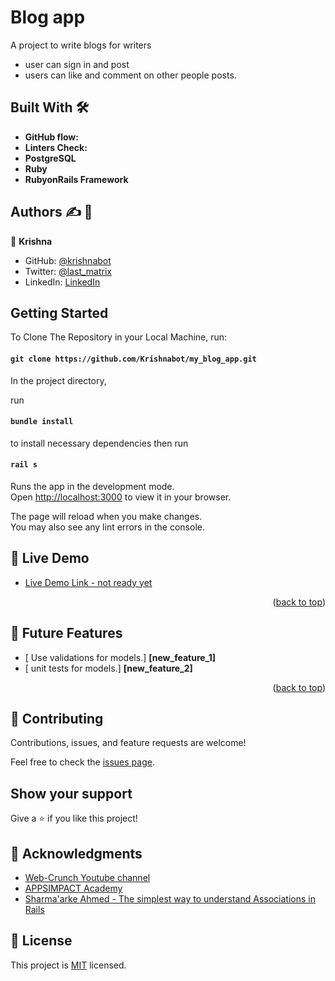 # Blog app

A project to write blogs for writers
- user can sign in and post 
- users can like and comment on other people posts.

## Built With :hammer_and_wrench:

- **GitHub flow:** 
- **Linters Check:** 
- **PostgreSQL** 
- **Ruby**
- **RubyonRails Framework**

## Authors :writing_hand: :busts_in_silhouette:


👤 **Krishna**

- GitHub: [@krishnabot](https://github.com/Krishnabot)
- Twitter: [@last_matrix](https://twitter.com/last_matrix)
- LinkedIn: [LinkedIn](https://www.linkedin.com/in/krishna-prasad-acharya-3596bb130/)

## Getting Started

To Clone The Repository in your Local Machine, run:

#### `git clone https://github.com/Krishnabot/my_blog_app.git`

In the project directory,

run 
#### `bundle install` 
to install necessary dependencies
then  run
#### `rail s`

Runs the app in the development mode.\
Open [http://localhost:3000](http://localhost:3000) to view it in your browser.

The page will reload when you make changes.\
You may also see any lint errors in the console.

## 🚀 Live Demo <a name="live-demo"></a>


- [Live Demo Link - not ready yet](#)

<p align="right">(<a href="#readme-top">back to top</a>)</p>

<!-- FUTURE FEATURES -->

## 🔭 Future Features <a name="future-features"></a>


- [ Use validations for models.] **[new_feature_1]**
- [  unit tests for models.] **[new_feature_2]**

<p align="right">(<a href="#readme-top">back to top</a>)</p>

## 🤝 Contributing

Contributions, issues, and feature requests are welcome!

Feel free to check the [issues page](https://github.com/Krishnabot/my_blog_app/issues).

## Show your support

Give a ⭐️ if you like this project!
<!-- ACKNOWLEDGEMENTS -->

## 🙏 Acknowledgments <a name="acknowledgements"></a>

- [Web-Crunch Youtube channel](https://www.youtube.com/watch?v=5mhuNSkV_vQ&t=584s&ab_channel=Web-Crunch)
- [APPSIMPACT Academy](https://www.youtube.com/watch?v=MLh85ol59nY&t=888s&ab_channel=APPSIMPACTAcademy)
- [Sharma'arke Ahmed - The simplest way to understand Associations in Rails](https://medium.com/swlh/the-simplest-way-to-understand-associations-in-rails-dc03cfe067f2)

## 📝 License

This project is [MIT](./MIT.md) licensed.
